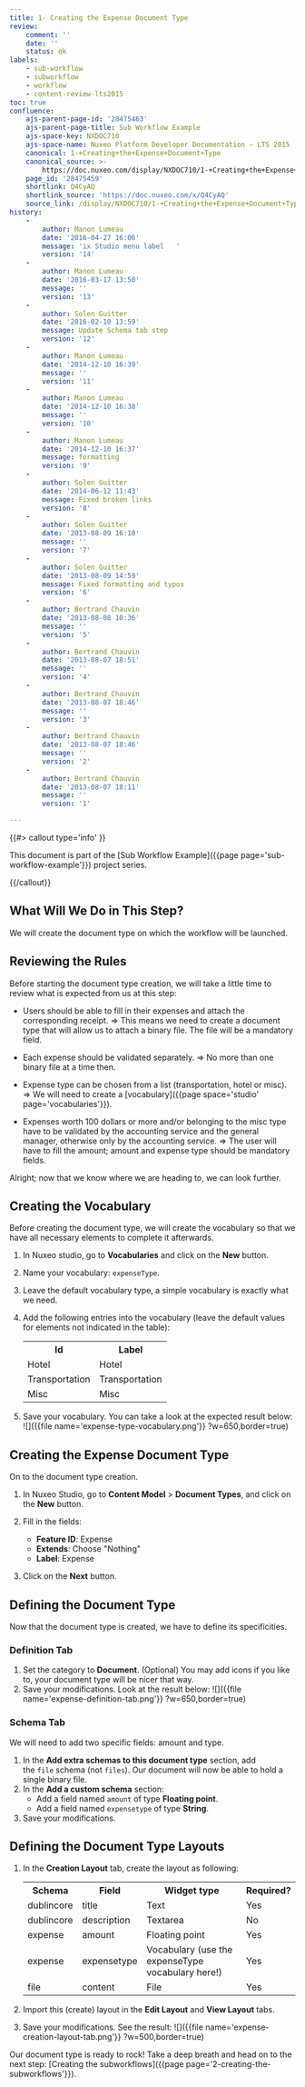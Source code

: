 ```yaml
---
title: 1- Creating the Expense Document Type
review:
    comment: ''
    date: ''
    status: ok
labels:
    - sub-workflow
    - subworkflow
    - workflow
    - content-review-lts2015
toc: true
confluence:
    ajs-parent-page-id: '28475463'
    ajs-parent-page-title: Sub Workflow Example
    ajs-space-key: NXDOC710
    ajs-space-name: Nuxeo Platform Developer Documentation — LTS 2015
    canonical: 1-+Creating+the+Expense+Document+Type
    canonical_source: >-
        https://doc.nuxeo.com/display/NXDOC710/1-+Creating+the+Expense+Document+Type
    page_id: '28475459'
    shortlink: Q4CyAQ
    shortlink_source: 'https://doc.nuxeo.com/x/Q4CyAQ'
    source_link: /display/NXDOC710/1-+Creating+the+Expense+Document+Type
history:
    - 
        author: Manon Lumeau
        date: '2016-04-27 16:06'
        message: 'ix Studio menu label   '
        version: '14'
    - 
        author: Manon Lumeau
        date: '2016-03-17 13:50'
        message: ''
        version: '13'
    - 
        author: Solen Guitter
        date: '2016-02-10 13:59'
        message: Update Schema tab step
        version: '12'
    - 
        author: Manon Lumeau
        date: '2014-12-10 16:39'
        message: ''
        version: '11'
    - 
        author: Manon Lumeau
        date: '2014-12-10 16:38'
        message: ''
        version: '10'
    - 
        author: Manon Lumeau
        date: '2014-12-10 16:37'
        message: formatting
        version: '9'
    - 
        author: Solen Guitter
        date: '2014-06-12 11:43'
        message: Fixed broken links
        version: '8'
    - 
        author: Solen Guitter
        date: '2013-08-09 16:10'
        message: ''
        version: '7'
    - 
        author: Solen Guitter
        date: '2013-08-09 14:59'
        message: Fixed formatting and typos
        version: '6'
    - 
        author: Bertrand Chauvin
        date: '2013-08-08 10:36'
        message: ''
        version: '5'
    - 
        author: Bertrand Chauvin
        date: '2013-08-07 18:51'
        message: ''
        version: '4'
    - 
        author: Bertrand Chauvin
        date: '2013-08-07 18:46'
        message: ''
        version: '3'
    - 
        author: Bertrand Chauvin
        date: '2013-08-07 18:46'
        message: ''
        version: '2'
    - 
        author: Bertrand Chauvin
        date: '2013-08-07 18:11'
        message: ''
        version: '1'

---
```

{{#> callout type='info' }}

This document is part of the&nbsp;[Sub Workflow Example]({{page page='sub-workflow-example'}}) project series.

{{/callout}}

## What Will We Do in This Step?

We will create the document type on which the workflow will be launched.

## Reviewing the Rules

Before starting the document type creation, we will take a little time to review what is expected from us at this step:

*   Users should be able to fill in their expenses and attach the corresponding receipt.
    => This means we need to create a document type that will allow us to attach a binary file. The file will be a mandatory field.

*   Each expense should be validated separately.
    => No more than one binary file at a time then.

*   Expense type can be chosen from a list (transportation, hotel or misc).
    => We will need to create a&nbsp;[vocabulary]({{page space='studio' page='vocabularies'}}).

*   Expenses worth 100 dollars or more and/or belonging to the misc type have to be validated by the accounting service and the general manager, otherwise only by the accounting service.
    => The user will have to fill the amount; amount and expense type should be mandatory fields.

Alright; now that we know where we are heading to, we can look further.

## Creating the Vocabulary

Before creating the document type, we will create the vocabulary so that we have all necessary elements to complete it afterwards.

1.  In Nuxeo studio, go to&nbsp;**Vocabularies**&nbsp;and click on the&nbsp;**New**&nbsp;button.
2.  Name your vocabulary:&nbsp;`expenseType`.
3.  Leave the default vocabulary type, a simple vocabulary is exactly what we need.
4.  Add the following entries into the vocabulary (leave the default values for elements not indicated in the table):

    <table><tbody><tr><th colspan="1">Id</th><th colspan="1">Label</th></tr><tr><td colspan="1">Hotel</td><td colspan="1">Hotel</td></tr><tr><td colspan="1">Transportation</td><td colspan="1">Transportation</td></tr><tr><td colspan="1">Misc</td><td colspan="1">Misc</td></tr></tbody></table>
5.  Save your vocabulary.
    You can take a look at the expected result below:
    ![]({{file name='expense-type-vocabulary.png'}} ?w=650,border=true)

## Creating the Expense Document Type

On to the document type creation.

1.  In Nuxeo Studio, go to&nbsp;**Content Model**&nbsp;>&nbsp;**Document Types**, and click on the&nbsp;**New**&nbsp;button.
2.  Fill in the fields:

    *   **Feature ID**: Expense
    *   **Extends**: Choose "Nothing"
    *   **Label**: Expense
3.  Click on the&nbsp;**Next**&nbsp;button.

## Defining the Document Type

Now that the document type is created, we have to define its specificities.

### Definition Tab

1.  Set the category to&nbsp;**Document**.
    (Optional) You may add icons if you like to, your document type will be nicer that way.
2.  Save your modifications.
    Look at the result below:
    ![]({{file name='expense-definition-tab.png'}} ?w=650,border=true)

### Schema Tab

We will need to add two specific fields: amount and type.

1.  In the **Add extra schemas to this document type** section, add the&nbsp;`file`&nbsp;schema (not `files`).
    Our document will now be able to hold a single binary file.
2.  In the **Add a custom schema** section:
    *   Add a field named&nbsp;`amount`&nbsp;of type&nbsp;**Floating point**.
    *   Add a field named&nbsp;`expensetype`&nbsp;of type&nbsp;**String**.
3.  Save your modifications.

## Defining the Document Type Layouts

1.  In the&nbsp;**Creation Layout**&nbsp;tab, create the layout as following:

    <table><tbody><tr><th colspan="1">Schema</th><th colspan="1">Field</th><th colspan="1">Widget type</th><th colspan="1">Required?</th></tr><tr><td colspan="1">dublincore</td><td colspan="1">title</td><td colspan="1">Text</td><td colspan="1">Yes</td></tr><tr><td colspan="1">dublincore</td><td colspan="1">description</td><td colspan="1">Textarea</td><td colspan="1">No</td></tr><tr><td colspan="1">expense</td><td colspan="1">amount</td><td colspan="1">Floating point</td><td colspan="1">Yes</td></tr><tr><td colspan="1">expense</td><td colspan="1">expensetype</td><td colspan="1">Vocabulary
    (use the expenseType vocabulary here!)</td><td colspan="1">Yes</td></tr><tr><td colspan="1">file</td><td colspan="1">content</td><td colspan="1">File</td><td colspan="1">Yes</td></tr></tbody></table>
2.  Import this (create) layout in the&nbsp;**Edit Layout**&nbsp;and&nbsp;**View Layout**&nbsp;tabs.
3.  Save your modifications.
    See the result:
    ![]({{file name='expense-creation-layout-tab.png'}} ?w=500,border=true)

Our document type is ready to rock! Take a deep breath and head on to the next step:&nbsp;[Creating the subworkflows]({{page page='2-creating-the-subworkflows'}}).